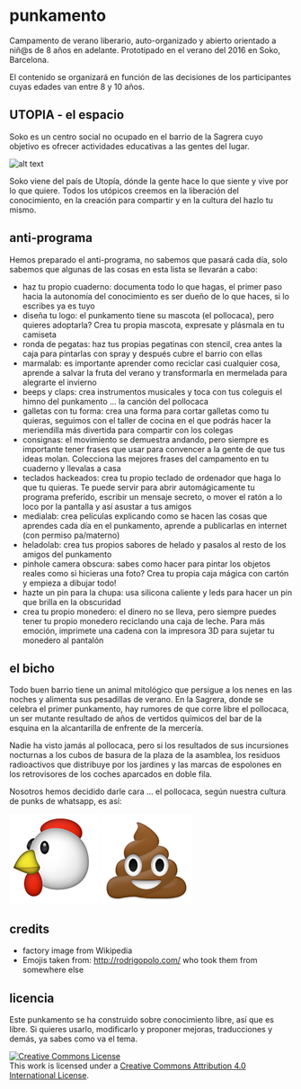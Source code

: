 # punkamento

Campamento de verano liberario, auto-organizado y abierto orientado a niñ@s de 8 años en adelante. Prototipado en el verano del 2016 en Soko, Barcelona.

El contenido se organizará en función de las decisiones de los participantes cuyas edades van entre 8 y 10 años.

## UTOPIA - el espacio

Soko es un centro social no ocupado en el barrio de la Sagrera cuyo objetivo es ofrecer actividades educativas a las gentes del lugar.

![alt text](https://upload.wikimedia.org/wikipedia/commons/thumb/a/a2/Factory.svg/502px-Factory.svg.png "fabrica de chocolate")

Soko viene del país de Utopía, dónde la gente hace lo que siente y vive por lo que quiere. Todos los utópicos creemos en la liberación del conocimiento, en la creación para compartir y en la cultura del hazlo tu mismo.

## anti-programa

Hemos preparado el anti-programa, no sabemos que pasará cada día, solo sabemos que algunas de las cosas en esta lista se llevarán a cabo:

* haz tu propio cuaderno: documenta todo lo que hagas, el primer paso hacia la autonomía del conocimiento es ser dueño de lo que haces, si lo escribes ya es tuyo
* diseña tu logo: el punkamento tiene su mascota (el pollocaca), pero quieres adoptarla? Crea tu propia mascota, expresate y plásmala en tu camiseta
* ronda de pegatas: haz tus propias pegatinas con stencil, crea antes la caja para pintarlas con spray y después cubre el barrio con ellas
* marmalab: es importante aprender como reciclar casi cualquier cosa, aprende a salvar la fruta del verano y transformarla en mermelada para alegrarte el invierno
* beeps y claps: crea instrumentos musicales y toca con tus coleguis el himno del punkamento ... la canción del pollocaca
* galletas con tu forma: crea una forma para cortar galletas como tu quieras, seguimos con el taller de cocina en el que podrás hacer la meriendilla más divertida para compartir con los colegas
* consignas: el movimiento se demuestra andando, pero siempre es importante tener frases que usar para convencer a la gente de que tus ideas molan. Colecciona las mejores frases del campamento en tu cuaderno y llevalas a casa
* teclados hackeados: crea tu propio teclado de ordenador que haga lo que tu quieras. Te puede servir para abrir automágicamente tu programa preferido, escribir un mensaje secreto, o mover el ratón a lo loco por la pantalla y así asustar a tus amigos
* medialab: crea películas explicando como se hacen las cosas que aprendes cada día en el punkamento, aprende a publicarlas en internet (con permiso pa/materno)
* heladolab: crea tus propios sabores de helado y pasalos al resto de los amigos del punkamento
* pinhole camera obscura: sabes como hacer para pintar los objetos reales como si hicieras una foto? Crea tu propia caja mágica con cartón y empieza a dibujar todo!
* hazte un pin para la chupa: usa silicona caliente y leds para hacer un pin que brilla en la obscuridad
* crea tu propio monedero: el dinero no se lleva, pero siempre puedes tener tu propio monedero reciclando una caja de leche. Para más emoción, imprimete una cadena con la impresora 3D para sujetar tu monedero al pantalón

## el bicho

Todo buen barrio tiene un animal mitológico que persigue a los nenes en las noches y alimenta sus pesadillas de verano. En la Sagrera, donde se celebra el primer punkamento, hay rumores de que corre libre el pollocaca, un ser mutante resultado de años de vertidos químicos del bar de la esquina en la alcantarilla de enfrente de la mercería.

Nadie ha visto jamás al pollocaca, pero si los resultados de sus incursiones nocturnas a los cubos de basura de la plaza de la asamblea, los residuos radioactivos que distribuye por los jardines y las marcas de espolones en los retrovisores de los coches aparcados en doble fila.

Nosotros hemos decidido darle cara ... el pollocaca, según nuestra cultura de punks de whatsapp, es así:

![alt text](https://raw.githubusercontent.com/dcuartielles/punkamento/master/images/380.png "pollo")
![alt text](https://raw.githubusercontent.com/dcuartielles/punkamento/master/images/527.png "caca")

## credits

* factory image from Wikipedia
* Emojis taken from: http://rodrigopolo.com/ who took them from somewhere else

## licencia

Este punkamento se ha construido sobre conocimiento libre, así que es libre. Si quieres usarlo, modificarlo y proponer mejoras, traducciones y demás, ya sabes como va el tema.

<a rel="license" href="http://creativecommons.org/licenses/by/4.0/"><img alt="Creative Commons License" style="border-width:0" src="https://i.creativecommons.org/l/by/4.0/88x31.png" /></a><br />This work is licensed under a <a rel="license" href="http://creativecommons.org/licenses/by/4.0/">Creative Commons Attribution 4.0 International License</a>.
